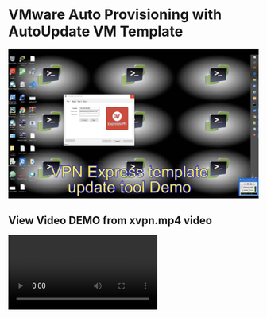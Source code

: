 # VMware Auto Provisioning with AutoUpdate VM Template 
![alt text](xvpndemo.jpg)
## View Video DEMO from xvpn.mp4 video
![alt text](xvpn.MP4)

